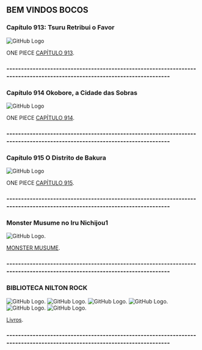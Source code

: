 ## BEM VINDOS BOCOS

### Capítulo 913: Tsuru Retribui o Favor

![GitHub Logo](/Rock_Animes/01_x.jpg)


ONE PIECE [CAPÍTULO 913](/Rock_Animes/onePiece/Capitulo913.html).

### -------------------------------------------------------------------------------------------------------------------------

### Capítulo 914 Okobore, a Cidade das Sobras


![GitHub Logo](/Rock_Animes/onePiece/Capitulo914/01_x.jpg)


ONE PIECE [CAPÍTULO 914](/Rock_Animes/onePiece/Capitulo914.html).



### -------------------------------------------------------------------------------------------------------------------------

### Capítulo 915 O Distrito de Bakura


![GitHub Logo](/Rock_Animes/onePiece/Capitulo915/01_x.jpg)


ONE PIECE [CAPÍTULO 915](/Rock_Animes/onePiece/Capitulo915.html).


### -------------------------------------------------------------------------------------------------------------------------


### Monster Musume no Iru Nichijou1

![GitHub Logo](/Rock_Animes/Monster-Musume-no-Iru-Nichijou.jpg).

[MONSTER MUSUME](/Rock_Animes/video.html).

### -------------------------------------------------------------------------------------------------------------------------



### BIBLIOTECA NILTON ROCK

![GitHub Logo](/Rock_Animes/livros/A-Culpa--das-Estrelas.jpeg).
![GitHub Logo](/Rock_Animes/livros/A-Doutrina-Budista.JPG).
![GitHub Logo](/Rock_Animes/livros/Adler-Nobre-Sombrio.JPG).
![GitHub Logo](/Rock_Animes/livros/Alexandre-Olsemann-Eleon-e-a-busca-da-verdade.jpg).
![GitHub Logo](/Rock_Animes/livros/Andrea-de-Moura-Ribeiro-Consciencia.jpg).
![GitHub Logo](/Rock_Animes/livros/Angela-Cristina-De-Paschoal-Extraterrestres.JPG).


[Livros](/Rock_Animes/Livros.html).


### -------------------------------------------------------------------------------------------------------------------------
